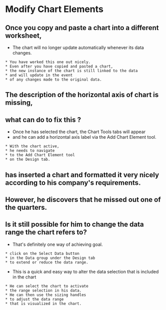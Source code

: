 # Modify Chart Elements

## Once you copy and paste a chart into a different worksheet, 

- The chart will no longer update automatically whenever its data changes.

```
* You have worked this one out nicely. 
* Even after you have copied and pasted a chart, 
* the new instance of the chart is still linked to the data 
* and will update in the event 
* of any changes made to the original data.
```

## The description of the horizontal axis of chart is missing, 
## what can do to fix this ?


- Once he has selected the chart, the Chart Tools tabs will appear 
- and he can add a horizontal axis label via the Add Chart Element tool. 

```
* With the chart active, 
* he needs to navigate 
* to the Add Chart Element tool 
* on the Design tab.
```

## has inserted a chart and formatted it very nicely according to his company's requirements. 
## However, he discovers that he missed out one of the quarters. 
## Is it still possible for him to change the data range the chart refers to?

- That's definitely one way of achieving goal.
  
```
* click on the Select Data button 
* in the Data group under the Design tab 
* to extend or reduce the data range.
```

- This is a quick and easy way to alter the data selection that is included in the chart
  
```
* He can select the chart to activate
* the range selection in his data. 
* He can then use the sizing handles 
* to adjust the data range 
* that is visualized in the chart. 
```
